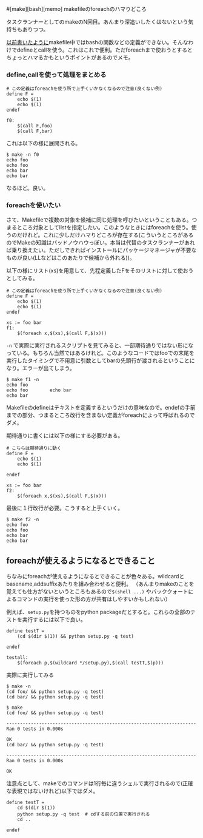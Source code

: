 #[make][bash][memo] makefileのforeachのハマりどころ

タスクランナーとしてのmakeのN回目。あんまり深追いしたくはないという気持ちもありつつ。

[以前書いたように](https://pod.hatenablog.com/entry/2017/06/13/150342)makefile中ではbashの関数などの定義ができない。そんなわけでdefineとcallを使う。これはこれで便利。ただforeachまで使おうとするとちょっとハマるかもというポイントがあるのでメモ。

### define,callを使って処理をまとめる

```make
# この定義はforeachを使う所で上手くいかなくなるので注意(良くない例)
define F =
	echo $(1)
	echo $(1)
endef

f0:
	$(call F,foo)
	$(call F,bar)
```

これは以下の様に展開される。

```
$ make -n f0
echo foo
echo foo
echo bar
echo bar
```

なるほど。良い。

### foreachを使いたい

さて、Makefileで複数の対象を候補に同じ処理を呼びたいということもある。つまるところ対象としてlistを指定したい。このようなときにはforeachを使う。使うのだけれど。これに少しだけハマりどころが存在する(こういうところがあるのでMakeの知識はバッドノウハウっぽい。本当は代替のタスクランナーがあれば乗り換えたい。ただしできればインストールにパッケージマネージャが不要なものが良い(LLなどはこのあたりで候補から外れる))。

以下の様にリスト(xs)を用意して、先程定義したFをそのリストに対して使おうとしてみる。

```make
# この定義はforeachを使う所で上手くいかなくなるので注意(良くない例)
define F =
	echo $(1)
	echo $(1)
endef

xs := foo bar
f1:
	$(foreach x,$(xs),$(call F,$(x)))
```

`-n` で実際に実行されるスクリプトを見てみると、一部期待通りではない形になっている。もちろん当然ではあるけれど。このようなコードではfooでの末尾を実行したタイミングで不用意に引数としてbarの先頭行が渡されるということになり。エラーが出てしまう。

```
$ make f1 -n
echo foo
echo foo        echo bar
echo bar
```

Makefileのdefineはテキストを定義するというだけの意味なので。endefの手前までの部分、つまるところ改行を含まない定義がforeachによって呼ばれるのでダメ。

期待通りに書くには以下の様にする必要がある。

```make
# こちらは期待通りに動く
define F =
	echo $(1)
	echo $(1)

endef

xs := foo bar
f2:
	$(foreach x,$(xs),$(call F,$(x)))
```

最後に１行改行が必要。こうすると上手くいく。

```
$ make f2 -n
echo foo
echo foo
echo bar
echo bar

```

## foreachが使えるようになるとできること

ちなみにforeachが使えるようになるとできることが色々ある。wildcardとbasename,addsuffixあたりを組み合わせると便利。
（あんまりmakeのことを覚えても仕方がないというところもあるので`$(shell ...)` やバッククォートによるコマンドの実行を使った形の方が共有はしやすいかもしれない）

例えば、`setup.py`を持つものをpython packageだとすると。これらの全部のテストを実行するには以下で良い。

```make
define testT =
	(cd $(dir $(1)) && python setup.py -q test)

endef

testall:
	$(foreach p,$(wildcard */setup.py),$(call testT,$(p)))
```

実際に実行してみる

```
$ make -n
(cd foo/ && python setup.py -q test)
(cd bar/ && python setup.py -q test)

$ make
(cd foo/ && python setup.py -q test)

----------------------------------------------------------------------
Ran 0 tests in 0.000s

OK
(cd bar/ && python setup.py -q test)

----------------------------------------------------------------------
Ran 0 tests in 0.000s

OK
```

注意点として、makeでのコマンドは1行毎に違うシェルで実行されるので(正確な表現ではないけれど)以下ではダメ。

```
define testT =
	cd $(dir $(1))
    python setup.py -q test  # cdする前の位置で実行される
    cd ..

endef
```
